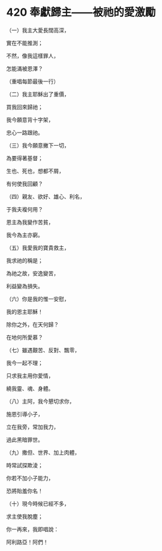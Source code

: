 # 420 奉獻歸主——被祂的愛激勵

（一）我主大愛長闊高深，

實在不能推測；

不然，像我這樣罪人，

怎能滿被恩澤？

（重唱每節最後一行）

（二）我主耶穌出了重價，

買我回來歸祂；

我今願意背十字架，

忠心一路跟祂。

（三）我今願意撇下一切，

為要得著基督；

生也、死也，想都不屑，

有何使我回顧？

（四）親友、欲好、雄心、利名，

于我夫複何用？

恩主為我變作苦貧，

我今為主亦窮。

（五）我愛我的寶貴救主，

我求祂的稱是；

為祂之故，安逸變苦，

利益變為損失。

（六）你是我的惟一安慰，

我的恩主耶穌！

除你之外，在天何歸？

在地何所愛慕？

（七）雖遇艱苦、反對、飄零，

我今一起不理；

只求我主用你愛情，

繞我靈、魂、身體。

（八）主阿，我今懇切求你，

施恩引導小子，

立在我旁，常加我力，

過此黑暗罪世。

（九）撒但、世界、加上肉體，

時常試探欺淩；

你若不加小子能力，

恐將貽羞你名！

（十）現今時候已經不多，

求主使我脫塵；

你一再來，我即唱說：

阿利路亞！阿們！

